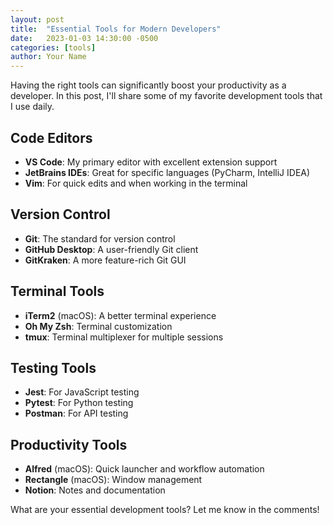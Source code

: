 ```yaml
---
layout: post
title:  "Essential Tools for Modern Developers"
date:   2023-01-03 14:30:00 -0500
categories: [tools]
author: Your Name
---
```


Having the right tools can significantly boost your productivity as a developer. In this post, I'll share some of my favorite development tools that I use daily.

## Code Editors

- **VS Code**: My primary editor with excellent extension support
- **JetBrains IDEs**: Great for specific languages (PyCharm, IntelliJ IDEA)
- **Vim**: For quick edits and when working in the terminal

## Version Control

- **Git**: The standard for version control
- **GitHub Desktop**: A user-friendly Git client
- **GitKraken**: A more feature-rich Git GUI

## Terminal Tools

- **iTerm2** (macOS): A better terminal experience
- **Oh My Zsh**: Terminal customization
- **tmux**: Terminal multiplexer for multiple sessions

## Testing Tools

- **Jest**: For JavaScript testing
- **Pytest**: For Python testing
- **Postman**: For API testing

## Productivity Tools

- **Alfred** (macOS): Quick launcher and workflow automation
- **Rectangle** (macOS): Window management
- **Notion**: Notes and documentation

What are your essential development tools? Let me know in the comments! 